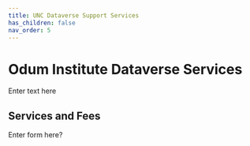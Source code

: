 ```yaml
---
title: UNC Dataverse Support Services
has_children: false
nav_order: 5
---
```

<script src="https://unpkg.com/vanilla-back-to-top@7.2.1/dist/vanilla-back-to-top.min.js"></script>
<script>addBackToTop({
  diameter: 56,
  backgroundColor: 'rgb(75, 156, 211)',
  textColor: '#fff'
})</script>

# Odum Institute Dataverse Services

Enter text here

## Services and Fees

Enter form here?
